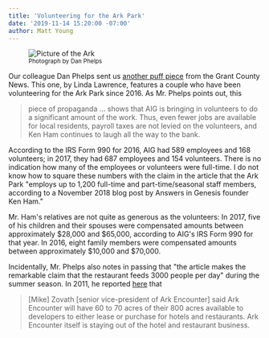 ```yaml
---
title: 'Volunteering for the Ark Park'
date: '2019-11-14 15:20:00 -07:00'
author: Matt Young
---
```

<figure>
<img src="/PT/uploads/2019/Ark_On_Opening_Day.jpg" alt="Picture of the Ark"/>
<figcaption><small>Photograph by Dan Phelps</small>
</figcaption>
</figure>

Our colleague Dan Phelps sent us <a href="https://www.grantky.com/content/mission-ark-brings-couple-grant-county"> another puff piece</a> from the Grant County News. This one, by Linda Lawrence, features a couple who have been volunteering for the Ark Park since 2016. As Mr. Phelps points out, this 
<blockquote>piece of propaganda … shows that AIG is bringing in volunteers to do a significant amount of the work. Thus, even fewer jobs are available for local residents, payroll taxes are not levied on the volunteers, and Ken Ham continues to laugh all the way to the bank.</blockquote>

According to the IRS Form 990 for 2016, AIG had 589 employees and 168 volunteers; in 2017, they had 687 employees and 154 volunteers. There is no indication how many of the employees or volunteers were full-time. I do not know how to square these numbers with the claim in the article that the Ark Park "employs up to 1,200 full-time and part-time/seasonal staff members, according to a November 2018 blog post by Answers in Genesis founder Ken Ham."

Mr. Ham's relatives are not quite as generous as the volunteers: In 2017, five of his children and their spouses were compensated amounts between approximately $28,000 and $65,000, according to AIG's IRS Form 990 for that year. In 2016, eight family members were compensated amounts between approximately $10,000 and $70,000. 

Incidentally, Mr. Phelps also notes in passing that "the article makes the remarkable claim that the restaurant feeds 3000 people per day" during the summer season. In 2011, he reported <a href="https://pandasthumb.org/archives/2011/08/ark-encounter-l.html">here</a> that 
<blockquote>[Mike] Zovath [senior vice-president of Ark Encounter] said Ark Encounter will have 60 to 70 acres of their 800 acres available to developers to either lease or purchase for hotels and restaurants. Ark Encounter itself is staying out of the hotel and restaurant business.</blockquote>
